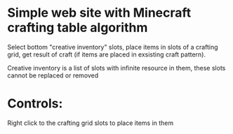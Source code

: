 # Simple web site with Minecraft crafting table algorithm 

Select bottom "creative inventory" slots, place items in slots of a crafting grid, get result of craft (if items are placed in exsisting craft pattern).

Creative inventory is a list of slots with infinite resource in them, these slots cannot be replaced or removed

# Controls:
Right click to the crafting grid slots to place items in them

